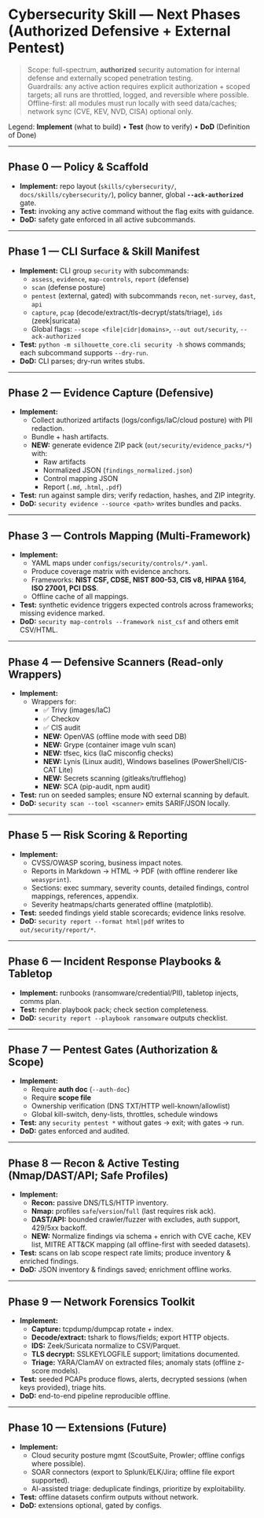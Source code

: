 # Cybersecurity Skill — Next Phases (Authorized Defensive + External Pentest)

> Scope: full-spectrum, **authorized** security automation for internal defense and externally scoped penetration testing.  
> Guardrails: any active action requires explicit authorization + scoped targets; all runs are throttled, logged, and reversible where possible.  
> Offline-first: all modules must run locally with seed data/caches; network sync (CVE, KEV, NVD, CISA) optional only.

Legend: **Implement** (what to build) • **Test** (how to verify) • **DoD** (Definition of Done)

---

## Phase 0 — Policy & Scaffold
- **Implement:** repo layout (`skills/cybersecurity/`, `docs/skills/cybersecurity/`), policy banner, global **`--ack-authorized`** gate.
- **Test:** invoking any active command without the flag exits with guidance.
- **DoD:** safety gate enforced in all active subcommands.

---

## Phase 1 — CLI Surface & Skill Manifest
- **Implement:** CLI group `security` with subcommands:  
  - `assess`, `evidence`, `map-controls`, `report` (defense)  
  - `scan` (defense posture)  
  - `pentest` (external, gated) with subcommands `recon`, `net-survey`, `dast`, `api`  
  - `capture`, `pcap` (decode/extract/tls-decrypt/stats/triage), `ids` (zeek|suricata)  
  - Global flags: `--scope <file|cidr|domains>`, `--out out/security`, `--ack-authorized`
- **Test:** `python -m silhouette_core.cli security -h` shows commands; each subcommand supports `--dry-run`.
- **DoD:** CLI parses; dry-run writes stubs.

---

## Phase 2 — Evidence Capture (Defensive)
- **Implement:**  
  - Collect authorized artifacts (logs/configs/IaC/cloud posture) with PII redaction.  
  - Bundle + hash artifacts.  
  - **NEW:** generate evidence ZIP pack (`out/security/evidence_packs/*`) with:  
    - Raw artifacts  
    - Normalized JSON (`findings_normalized.json`)  
    - Control mapping JSON  
    - Report (`.md`, `.html`, `.pdf`)  
- **Test:** run against sample dirs; verify redaction, hashes, and ZIP integrity.
- **DoD:** `security evidence --source <path>` writes bundles and packs.

---

## Phase 3 — Controls Mapping (Multi-Framework)
- **Implement:**  
  - YAML maps under `configs/security/controls/*.yaml`.  
  - Produce coverage matrix with evidence anchors.  
  - Frameworks: **NIST CSF, CDSE, NIST 800-53, CIS v8, HIPAA §164, ISO 27001, PCI DSS**.  
  - Offline cache of all mappings.  
- **Test:** synthetic evidence triggers expected controls across frameworks; missing evidence marked.
- **DoD:** `security map-controls --framework nist_csf` and others emit CSV/HTML.

---

## Phase 4 — Defensive Scanners (Read-only Wrappers)
- **Implement:**  
  - Wrappers for:  
    - ✅ Trivy (images/IaC)  
    - ✅ Checkov  
    - ✅ CIS audit  
    - **NEW:** OpenVAS (offline mode with seed DB)  
    - **NEW:** Grype (container image vuln scan)  
    - **NEW:** tfsec, kics (IaC misconfig checks)  
    - **NEW:** Lynis (Linux audit), Windows baselines (PowerShell/CIS-CAT Lite)  
    - **NEW:** Secrets scanning (gitleaks/trufflehog)  
    - **NEW:** SCA (pip-audit, npm audit)  
- **Test:** run on seeded samples; ensure NO external scanning by default.
- **DoD:** `security scan --tool <scanner>` emits SARIF/JSON locally.

---

## Phase 5 — Risk Scoring & Reporting
- **Implement:**  
  - CVSS/OWASP scoring, business impact notes.  
  - Reports in Markdown → HTML → PDF (with offline renderer like `weasyprint`).  
  - Sections: exec summary, severity counts, detailed findings, control mappings, references, appendix.  
  - Severity heatmaps/charts generated offline (matplotlib).  
- **Test:** seeded findings yield stable scorecards; evidence links resolve.
- **DoD:** `security report --format html|pdf` writes to `out/security/report/*`.

---

## Phase 6 — Incident Response Playbooks & Tabletop
- **Implement:** runbooks (ransomware/credential/PII), tabletop injects, comms plan.
- **Test:** render playbook pack; check section completeness.
- **DoD:** `security report --playbook ransomware` outputs checklist.

---

## Phase 7 — Pentest Gates (Authorization & Scope)
- **Implement:**  
  - Require **auth doc** (`--auth-doc`)  
  - Require **scope file**  
  - Ownership verification (DNS TXT/HTTP well-known/allowlist)  
  - Global kill-switch, deny-lists, throttles, schedule windows  
- **Test:** any `security pentest *` without gates → exit; with gates → run.
- **DoD:** gates enforced and audited.

---

## Phase 8 — Recon & Active Testing (Nmap/DAST/API; Safe Profiles)
- **Implement:**  
  - **Recon:** passive DNS/TLS/HTTP inventory.  
  - **Nmap:** profiles `safe`/`version`/`full` (last requires risk ack).  
  - **DAST/API:** bounded crawler/fuzzer with excludes, auth support, 429/5xx backoff.  
  - **NEW:** Normalize findings via schema + enrich with CVE cache, KEV list, MITRE ATT&CK mapping (all offline-first with seeded datasets).  
- **Test:** scans on lab scope respect rate limits; produce inventory & enriched findings.  
- **DoD:** JSON inventory & findings saved; enrichment offline works.

---

## Phase 9 — Network Forensics Toolkit
- **Implement:**  
  - **Capture:** tcpdump/dumpcap rotate + index.  
  - **Decode/extract:** tshark to flows/fields; export HTTP objects.  
  - **IDS:** Zeek/Suricata normalize to CSV/Parquet.  
  - **TLS decrypt:** SSLKEYLOGFILE support; limitations documented.  
  - **Triage:** YARA/ClamAV on extracted files; anomaly stats (offline z-score models).  
- **Test:** seeded PCAPs produce flows, alerts, decrypted sessions (when keys provided), triage hits.  
- **DoD:** end-to-end pipeline reproducible offline.

---

## Phase 10 — Extensions (Future)
- **Implement:**  
  - Cloud security posture mgmt (ScoutSuite, Prowler; offline configs where possible).  
  - SOAR connectors (export to Splunk/ELK/Jira; offline file export supported).  
  - AI-assisted triage: deduplicate findings, prioritize by exploitability.  
- **Test:** offline datasets confirm outputs without network.  
- **DoD:** extensions optional, gated by configs.
